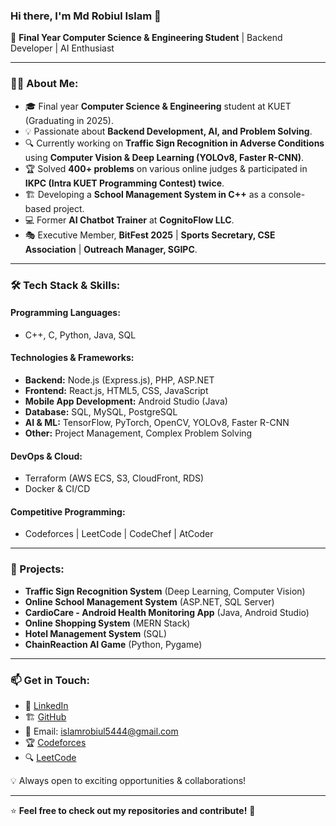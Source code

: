 ### Hi there, I'm **Md Robiul Islam** 👋

🚀 **Final Year Computer Science & Engineering Student** | Backend Developer | AI Enthusiast

---

### 👨‍💻 About Me:
- 🎓 Final year **Computer Science & Engineering** student at KUET (Graduating in 2025).
- 💡 Passionate about **Backend Development, AI, and Problem Solving**.
- 🔍 Currently working on **Traffic Sign Recognition in Adverse Conditions** using **Computer Vision & Deep Learning (YOLOv8, Faster R-CNN)**.
- 🏆 Solved **400+ problems** on various online judges & participated in **IKPC (Intra KUET Programming Contest) twice**.
- 🏗️ Developing a **School Management System in C++** as a console-based project.
- 💻 Former **AI Chatbot Trainer** at **CognitoFlow LLC**.
- 🎭 Executive Member, **BitFest 2025** | **Sports Secretary, CSE Association** | **Outreach Manager, SGIPC**.

---

### 🛠️ Tech Stack & Skills:

#### **Programming Languages:**
- C++, C, Python, Java, SQL

#### **Technologies & Frameworks:**
- **Backend:** Node.js (Express.js), PHP, ASP.NET
- **Frontend:** React.js, HTML5, CSS, JavaScript
- **Mobile App Development:** Android Studio (Java)
- **Database:** SQL, MySQL, PostgreSQL
- **AI & ML:** TensorFlow, PyTorch, OpenCV, YOLOv8, Faster R-CNN
- **Other:** Project Management, Complex Problem Solving

#### **DevOps & Cloud:**
- Terraform (AWS ECS, S3, CloudFront, RDS)
- Docker & CI/CD

#### **Competitive Programming:**
- Codeforces | LeetCode | CodeChef | AtCoder

---

### 📌 Projects:
- **Traffic Sign Recognition System** (Deep Learning, Computer Vision)
- **Online School Management System** (ASP.NET, SQL Server)
- **CardioCare - Android Health Monitoring App** (Java, Android Studio)
- **Online Shopping System** (MERN Stack)
- **Hotel Management System** (SQL)
- **ChainReaction AI Game** (Python, Pygame)

---

### 📫 Get in Touch:
- 💼 [LinkedIn](https://www.linkedin.com/in/md-robiul-islam-a926aa206/)
- 🏗️ [GitHub](https://github.com/robiulislam99)
- 📧 Email: islamrobiul5444@gmail.com
- 🏆 [Codeforces](https://codeforces.com/profile/RoBiul01)
- 🔍 [LeetCode](https://leetcode.com/u/RoBiul_10/)

💡 Always open to exciting opportunities & collaborations!

---

⭐ **Feel free to check out my repositories and contribute!** 🚀
